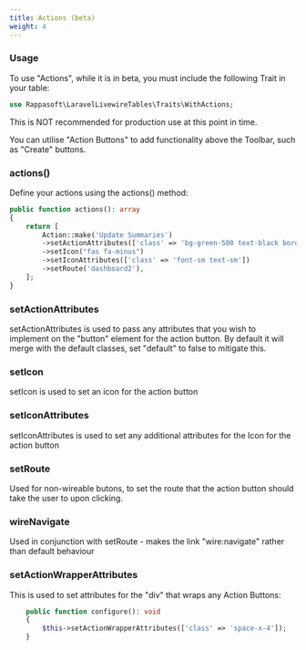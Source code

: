 ```yaml
---
title: Actions (beta)
weight: 4
---
```


### Usage
To use "Actions", while it is in beta, you must include the following Trait in your table:
```php
use Rappasoft\LaravelLivewireTables\Traits\WithActions;
```

This is NOT recommended for production use at this point in time.

You can utilise "Action Buttons" to add functionality above the Toolbar, such as "Create" buttons.

### actions()

Define your actions using the actions() method:

```php
public function actions(): array
{
    return [
        Action::make('Update Summaries')
        ->setActionAttributes(['class' => 'bg-green-500 text-black border-green-600 hover:border-green-900 hover:bg-green-800', 'default' => true])
        ->setIcon("fas fa-minus")
        ->setIconAttributes(['class' => 'font-sm text-sm'])
        ->setRoute('dashboard2'),
    ];
}
```

### setActionAttributes

setActionAttributes is used to pass any attributes that you wish to implement on the "button" element for the action button.  By default it will merge with the default classes, set "default" to false to mitigate this.

### setIcon

setIcon is used to set an icon for the action button

### setIconAttributes

setIconAttributes is used to set any additional attributes for the Icon for the action button

### setRoute

Used for non-wireable butons, to set the route that the action button should take the user to upon clicking.

### wireNavigate

Used in conjunction with setRoute - makes the link "wire:navigate" rather than default behaviour

### setActionWrapperAttributes

This is used to set attributes for the "div" that wraps any Action Buttons:

```php
    public function configure(): void
    {
        $this->setActionWrapperAttributes(['class' => 'space-x-4']);
    }
```


